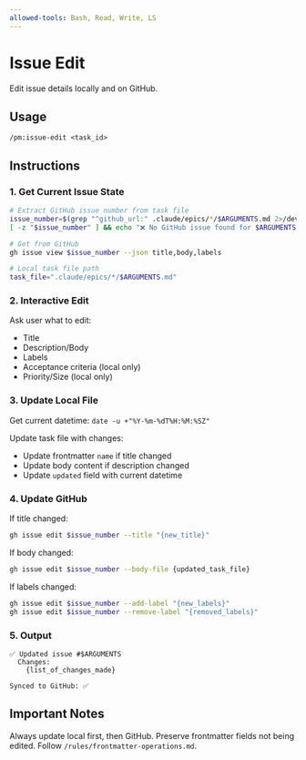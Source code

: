 ```yaml
---
allowed-tools: Bash, Read, Write, LS
---
```


# Issue Edit

Edit issue details locally and on GitHub.

## Usage
```
/pm:issue-edit <task_id>
```

## Instructions

### 1. Get Current Issue State

```bash
# Extract GitHub issue number from task file
issue_number=$(grep "^github_url:" .claude/epics/*/$ARGUMENTS.md 2>/dev/null | grep -o '[0-9]*$')
[ -z "$issue_number" ] && echo "❌ No GitHub issue found for $ARGUMENTS. Run /pm:epic-sync first." && exit 1

# Get from GitHub
gh issue view $issue_number --json title,body,labels

# Local task file path
task_file=".claude/epics/*/$ARGUMENTS.md"
```

### 2. Interactive Edit

Ask user what to edit:
- Title
- Description/Body
- Labels
- Acceptance criteria (local only)
- Priority/Size (local only)

### 3. Update Local File

Get current datetime: `date -u +"%Y-%m-%dT%H:%M:%SZ"`

Update task file with changes:
- Update frontmatter `name` if title changed
- Update body content if description changed
- Update `updated` field with current datetime

### 4. Update GitHub

If title changed:
```bash
gh issue edit $issue_number --title "{new_title}"
```

If body changed:
```bash
gh issue edit $issue_number --body-file {updated_task_file}
```

If labels changed:
```bash
gh issue edit $issue_number --add-label "{new_labels}"
gh issue edit $issue_number --remove-label "{removed_labels}"
```

### 5. Output

```
✅ Updated issue #$ARGUMENTS
  Changes:
    {list_of_changes_made}
  
Synced to GitHub: ✅
```

## Important Notes

Always update local first, then GitHub.
Preserve frontmatter fields not being edited.
Follow `/rules/frontmatter-operations.md`.